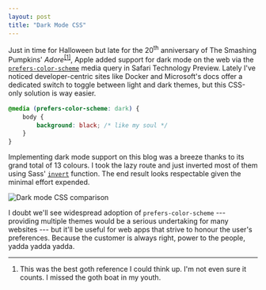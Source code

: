 ```yaml
---
layout: post
title: "Dark Mode CSS"
---
```


Just in time for Halloween but late for the 20<sup>th</sup> anniversary of The Smashing Pumpkins' *Adore*<sup><a href="#fn1" id="r1">[1]</a></sup>, Apple added support for dark mode on the web via the [`prefers-color-scheme`](https://drafts.csswg.org/mediaqueries-5/#prefers-color-scheme) media query in Safari Technology Preview. Lately I've noticed developer-centric sites like Docker and Microsoft's docs offer a dedicated switch to toggle between light and dark themes, but this CSS-only solution is way easier.

```css
@media (prefers-color-scheme: dark) {
    body {
        background: black; /* like my soul */
    }
}
```

Implementing dark mode support on this blog was a breeze thanks to its grand total of 13 colours. I took the lazy route and just inverted most of them using Sass' [`invert`](http://sass-lang.com/documentation/Sass/Script/Functions.html#invert-instance_method) function. The end result looks respectable given the minimal effort expended.

<img alt="Dark mode CSS comparison" srcset="/images/dark-mode-css-comparison.png 1x, /images/dark-mode-css-comparison@2x.png 2x" src="/images/dark-mode-css-comparison.png">

I doubt we'll see widespread adoption of `prefers-color-scheme` --- providing multiple themes would be a serious undertaking for many websites --- but it'll be useful for web apps that strive to honour the user's preferences. Because the customer is always right, power to the people, yadda yadda yadda.


---

<ol class="footnotes">
    <li id="fn1">This was the best goth reference I could think up. I'm not even sure it counts. I missed the goth boat in my youth.<a href="#r1" class="return"></a></li>
</ol>
